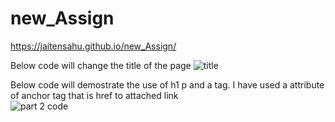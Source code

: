# new_Assign
https://jaitensahu.github.io/new_Assign/

Below code will change the title of the page
![title](https://github.com/jaitensahu/new_Assign/assets/127736781/8dee8363-5f93-4b2d-bb65-dd46888e54e9)


Below code will demostrate the use of h1 p and a tag. I have used a attribute of anchor tag that is href to attached link  
![part 2 code](https://github.com/jaitensahu/new_Assign/assets/127736781/6a8a694f-ae9f-4601-ab08-891931483a01)
